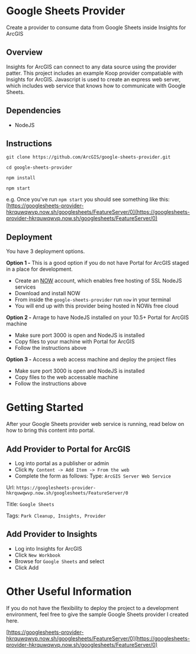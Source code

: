 # Google Sheets Provider
Create a provider to consume data from Google Sheets inside Insights for ArcGIS

## Overview

Insights for ArcGIS can connect to any data source using the provider patter.  This project includes an example Koop provider compatiable with Insights for ArcGIS. 
Javascript is used to create an express web server, which includes web service that knows how to communicate with Google Sheets.  

## Dependencies

* NodeJS

## Instructions

``` git clone https://github.com/ArcGIS/google-sheets-provider.git ```

``` cd google-sheets-provider ```

``` npm install ```

``` npm start ```


e.g. Once you've run ``` npm start ``` you should see something like this:
[https://googlesheets-provider-hkrquwqwvp.now.sh/googlesheets/FeatureServer/0](https://googlesheets-provider-hkrquwqwvp.now.sh/googlesheets/FeatureServer/0) 


## Deployment 

You have 3 deployment options.  

**Option 1 -** This is a good option if you do not have Portal for ArcGIS staged in a place for development. 

* Create an [NOW](https://zeit.co/now) account, which enables free hosting of SSL NodeJS services
* Download and install NOW
* From inside the ``` google-sheets-provider ``` run ``` now ``` in your terminal
* You will end up with this provider being hosted in NOWs free cloud

**Option 2 -** Arrage to have NodeJS installed on your 10.5+ Portal for ArcGIS machine

* Make sure port 3000 is open and NodeJS is installed
* Copy files to your machine with Portal for ArcGIS
* Follow the instructions above

**Option 3 -** Access a web access machine and deploy the project files

* Make sure port 3000 is open and NodeJS is installed
* Copy files to the web accessable machine
* Follow the instructions above

# Getting Started

After your Google Sheets provider web service is running, read below on how to bring this content into portal. 

## Add Provider to Portal for ArcGIS

* Log into portal as a publisher or admin
* Click ``` My Content -> Add Item -> From the web ```
* Complete the form as follows:
Type: ``` ArcGIS Server Web Service ```

Url: ``` https://googlesheets-provider-hkrquwqwvp.now.sh/googlesheets/FeatureServer/0 ```

Title: ``` Google Sheets ```

Tags: ``` Park Cleanup, Insights, Provider ```


## Add Provider to Insights

* Log into Insights for ArcGIS
* Click ``` New Workbook ```
* Browse for ``` Google Sheets ``` and select
* Click Add

# Other Useful Information

If you do not have the flexibility to deploy the project to a development environment, feel free
to give the sample Google Sheets provider I created here.

[https://googlesheets-provider-hkrquwqwvp.now.sh/googlesheets/FeatureServer/0](https://googlesheets-provider-hkrquwqwvp.now.sh/googlesheets/FeatureServer/0) 
